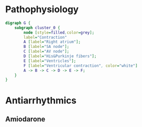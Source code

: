 # Pathophysiology
``` dot
digraph G {
	subgraph cluster_0 {
		node [style=filled,color=grey];
		label="Contraction"
		A [label="Right atrium"];
		B [label="SA node"];
		C [label="AV node"];
		D [label="His&Purkinje fibers"];
		E [label="Ventricles"];
		F [label="Ventricular contraction", color="white"]
		A -> B -> C -> D -> E -> F;
	}
}
```
# Antiarrhythmics
## Amiodarone
